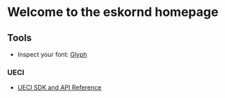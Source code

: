 # Welcome to the eskornd homepage 

## Tools
* Inspect your font: [Glyph](https://eskornd.github.io/G)

### UECI
* [UECI SDK and API Reference](https://eskornd.github.io/UECI/)
